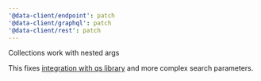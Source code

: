```yaml
---
'@data-client/endpoint': patch
'@data-client/graphql': patch
'@data-client/rest': patch
---
```


Collections work with nested args

This fixes [integration with qs library](https://dataclient.io/rest/api/RestEndpoint#using-qs-library) and more complex search parameters.